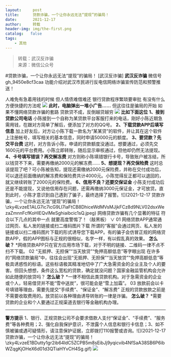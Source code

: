 ```yaml
---
layout:     post
title:      贷款诈骗，一个让你永远无法“提现”的骗局！
date:       2021-12-17
author:     转载
header-img: img/the-first.png
catalog:   false
tags:
    - 其他
---
```


<blockquote><p>转载：武汉反诈骗<br>
来源：微信公众号</p></blockquote>

#贷款诈骗，一个让你永远无法“提现”的骗局！
[武汉反诈骗]
**武汉反诈骗**
微信号gh_9450e8cf3caa
功能介绍对武汉市民进行反电信网络诈骗宣传防范和预警推送！

人难免有急着用钱的时候
但人情债难借难还
银行贷款程序繁琐要审批
有没有什么方便快捷的方法呢
![]({{site.baseurl}}/postimg/koLgtbNXmJw5fDTickrJegDf5z61jUTeoM6zDMpJH1SJ5ELiaKRIXW0UoicHOabiamdVX4s0AAxf7TtibrGGsxOPcYw.png)
**此时，电脑弹出一堆小广告……**
但这往往是骗局的开始
如果不懂网络贷款诈骗的套路
贷款贷不成，反倒越贷越穷
![]({{site.baseurl}}/postimg/zky4LvzeE1CmSLTLcibGUNcNF44sTsWND33piaT69ERm4tEcwu5NziaZFGibV5gS6oNU2bvdEp4BIPCApukfkM2Sjg.jpeg)
**比如下面这位**
**1、接到贷款公司电话**
小陈接到一个自称为某贷款平台客服打来的电话，刚好小陈近期急需用钱，在跟对方简单了解后，便添加了对方的QQ号。
**2、下载贷款APP后填写信息**
加上好友后，对方让小陈下载一款名为“某某贷”的软件，并让其在这个软件上注册帐号，填写相关的基本信息，同时申请50000元的额度。
**3、要贷款？先交平台费**
这时，对方告诉小陈，申请的贷款额度没通过。想要通过，必须先交1600元的平台费用。小陈立即转账，随后显示审核通过，但他却仍然无法提现。
**4、卡号填写错误？再交解冻费**
对方则称小陈填错银行卡号，导致账户被冻结，所以钱贷不下来，需要再缴纳2000元的解冻费……
**5、想提现？再交保险费**
这时总该提现了吧？可小陈被告知，提现还需缴纳2000元保险费，并称在交付成功后，可以退还前面缴纳的解冻费和保险费共计4000元。小陈觉得反正都可以退回的，就又继续转账了2000元的保险费。
**6、信用不良？还要交保证金**
小陈支付成功后还是不能提现，又说他信用存在问题，还需再缴纳3000元保证金，才可放贷。直到此时，小陈才意识到自己遇到了骗子，最终选择了报警。![](2021-12-17
贷款诈骗，一个让你永远无法“提现”的骗局！\\zky4LvzeE1ALG7ic7icG9Ll7iaFtCB8DhiceWdMVsMJjkFCz8d9NLV02dsxWezaZmnnFcfKoHIEQvlMeSghiaibcic1sQ.jpeg)
网络贷款诈骗有几个显著的特征
符合以下几点的其中一点
就要高度警惕了！（敲黑板）
∨
01
网络贷款APP通常通过网页、私人发的链接或扫二维码图片下载
所谓的“客服”会通过网页、私人发的链接或以扫二维码图片下载的形式诱导您下载APP。有的骗子会仿冒正规的网络贷款APP，假的APP图标与正规的很相似，名字一样，有以假乱真的效果。
**怎么破？**
*网络贷款APP只在官方应用市场下载，对于不明的链接、二维码一律不点不扫不下载。
02
“无抵押、无担保”“当天放贷”“免押高额低息”等字眼出现
在许多的“网络贷款骗局”中，往往会出现“无抵押、无担保”“当天放贷”“免押高额低息”等极具诱惑性的标语。这些标语极其精准地切中了广大急需资金的企业主及个人的要害。但回头想想，条件这么宽松的贷款，确定就没问题？国家金融监管机构会允许如此随便的放贷吗？
**怎么破？**
*一律不相信此类贷款机构。对于急需资金的企业或个人，轻易借贷并不能“雪中送炭”，很可能会是“雪上加霜”。
03
放款前会以卡号填错等理由，需要先提交“手续费”、“保证金”、“解冻费”
正规的贷款放款之前是不需要收取费用的。放贷前以各种理由诱导转账的一律是诈骗。
**怎么破？**
*需要贷款的企业和个人要通过正规渠道去银行等金融机构办理。
***
**警方提示**
1、银行、正规贷款公司不会要求借款人支付“保证金”、“手续费”、“服务费”等各种费用；2、强化自我保护意识，不泄露个人信息和银行卡信息；3、如不慎被骗或遇可疑情形，请注意保护证据，立即拨打110报警或咨询。![](2021-12-17
贷款诈骗，一个让你永远无法“提现”的骗局！\\zky4LvzeE1BDutty1gr2ib64ldC5ZCPB5m8sEibJj9yqicvib4NfSaA38SB6P6ibWZqgKjOHeX6d01d3QTiaHYvCH4Sg.gif)
![]({{site.baseurl}}/postimg/8wBAcE4t1v7QXjXbt8SDzYSGYASn1Y6jFHjo513Dwl8VOEdgujicMAr1ia7l3Rp5IkpFTKqxuEibSO80VPNSwmIBA.jpeg)
